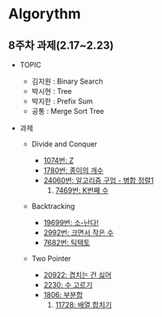 # Algorythm

## 8주차 과제(2.17~2.23)

- TOPIC
  - 김지원 : Binary Search
  - 박시현 : Tree
  - 박지한 : Prefix Sum
  - 공통 : Merge Sort Tree

- 과제
  - Divide and Conquer
    - [1074번: Z](https://www.acmicpc.net/problem/1780)
    - [1780번: 종이의 개수](https://www.acmicpc.net/problem/1780)
    - [24060번: 알고리즘 구업 - 병합 정렬1](https://www.acmicpc.net/problem/24060)
      1. [7469번: K번째 수](https://www.acmicpc.net/problem/7469)

  - Backtracking
    - [19699번: 소-난다!](https://www.acmicpc.net/problem/19699)
    - [2992번: 크면서 작은 수](https://www.acmicpc.net/problem/2992)
    - [7682번: 틱택토](https://www.acmicpc.net/problem/7682)

  - Two Pointer
    - [20922: 겹치는 건 싫어](https://www.acmicpc.net/problem/20922)
    - [2230: 수 고르기](https://www.acmicpc.net/problem/2230)
    - [1806: 부분합](https://www.acmicpc.net/problem/1806)
      1. [11728: 배열 합치기](https://www.acmicpc.net/problem/11728)
